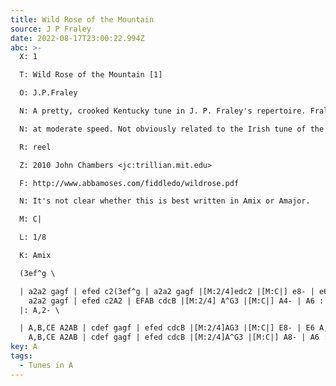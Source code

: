 ```yaml
---
title: Wild Rose of the Mountain
source: J P Fraley
date: 2022-08-17T23:00:22.994Z
abc: >-
  X: 1

  T: Wild Rose of the Mountain [1]

  O: J.P.Fraley

  N: A pretty, crooked Kentucky tune in J. P. Fraley's repertoire. Fraley plays it

  N: at moderate speed. Not obviously related to the Irish tune of the same name.

  R: reel

  Z: 2010 John Chambers <jc:trillian.mit.edu>

  F: http://www.abbamoses.com/fiddledo/wildrose.pdf

  N: It's not clear whether this is best written in Amix or Amajor.

  M: C|

  L: 1/8

  K: Amix

  (3ef^g \

  | a2a2 gagf | efed c2(3ef^g | a2a2 gagf |[M:2/4]edc2 |[M:C|] e8- | e6 a2- |
    a2a2 gagf | efed c2A2 | EFAB cdcB |[M:2/4] A^G3 |[M:C|] A4- | A6 :|
  |: A,2- \

  | A,B,CE A2AB | cdef gagf | efed cdcB |[M:2/4]AG3 |[M:C|] E8- | E6 A,2 |
    A,B,CE A2AB | cdef gagf | efed cdcB |[M:2/4]A^G3 |[M:C|] A8- | A6 :|
key: A
tags:
  - Tunes in A
---
```

